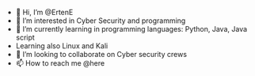 - 👋 Hi, I’m @ErtenE
- 👀 I’m interested in Cyber Security and programming
- 🌱 I’m currently learning in programming languages: Python, Java, Java script 
- Learning also Linux and Kali
- 💞️ I’m looking to collaborate on Cyber security crews
- 📫 How to reach me @here

<!---
ErtenE/ErtenE is a ✨ special ✨ repository because its `README.md` (this file) appears on your GitHub profile.
You can click the Preview link to take a look at your changes.
--->
